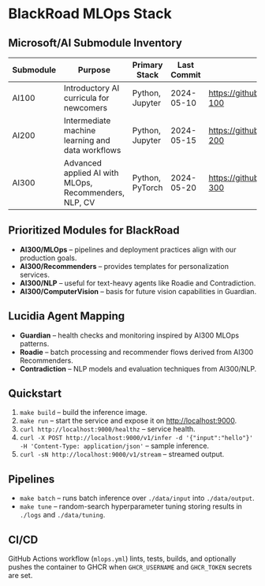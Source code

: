 # BlackRoad MLOps Stack

## Microsoft/AI Submodule Inventory

| Submodule | Purpose | Primary Stack | Last Commit | Repo |
|-----------|---------|---------------|-------------|------|
| AI100 | Introductory AI curricula for newcomers | Python, Jupyter | 2024-05-10 | https://github.com/microsoft/AI-100 |
| AI200 | Intermediate machine learning and data workflows | Python, Jupyter | 2024-05-15 | https://github.com/microsoft/AI-200 |
| AI300 | Advanced applied AI with MLOps, Recommenders, NLP, CV | Python, PyTorch | 2024-05-20 | https://github.com/microsoft/AI-300 |

## Prioritized Modules for BlackRoad
- **AI300/MLOps** – pipelines and deployment practices align with our production goals.
- **AI300/Recommenders** – provides templates for personalization services.
- **AI300/NLP** – useful for text-heavy agents like Roadie and Contradiction.
- **AI300/ComputerVision** – basis for future vision capabilities in Guardian.

## Lucidia Agent Mapping
- **Guardian** – health checks and monitoring inspired by AI300 MLOps patterns.
- **Roadie** – batch processing and recommender flows derived from AI300 Recommenders.
- **Contradiction** – NLP models and evaluation techniques from AI300/NLP.

## Quickstart
1. `make build` – build the inference image.
2. `make run` – start the service and expose it on [http://localhost:9000](http://localhost:9000).
3. `curl http://localhost:9000/healthz` – service health.
4. `curl -X POST http://localhost:9000/v1/infer -d '{"input":"hello"}' -H 'Content-Type: application/json'` – sample inference.
5. `curl -sN http://localhost:9000/v1/stream` – streamed output.

## Pipelines
- `make batch` – runs batch inference over `./data/input` into `./data/output`.
- `make tune` – random-search hyperparameter tuning storing results in `./logs` and `./data/tuning`.

## CI/CD
GitHub Actions workflow (`mlops.yml`) lints, tests, builds, and optionally pushes the container to GHCR when `GHCR_USERNAME` and `GHCR_TOKEN` secrets are set.

